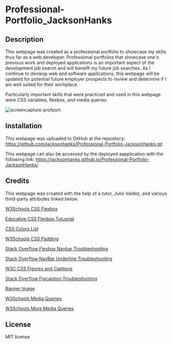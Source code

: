 # Professional-Portfolio_JacksonHanks
## Description
This webpage was created as a professional portfolio to showcase my skills thus far as a web developer.  Professional portfolios that showcase one's previous work and deployed applications is an important aspect of the development job search and will beneift my future job searches.  As I continue to devleop web and software applications, this webpage will be updated for potential future employer prospects to review and determine if I am well suited for their workplace.

Particularly important skills that were practiced and used in this webpage were CSS variables, flexbox, and media queries.  

![screencapture-profport](https://user-images.githubusercontent.com/125209654/223062373-a9add389-42e0-4569-aab4-6f2a97c4f51e.png)

## Installation
This webpage was uploaded to GitHub at the repository: https://github.com/jacksonhanks/Professional-Portfolio-JacksonHanks.git

This webpage can also be accessed by the deployed aapplication with the following link: https://jacksonhanks.github.io/Professional-Portfolio-JacksonHanks/

## Credits
This webpage was created with the help of a tutor, Julio Valdez, and various third-party attributes linked below.

[W3Schools CSS Flexbox](https://www.w3schools.com/csS/css3_flexbox.asp)

[Educative CSS Flexbox Tutuorial](https://www.educative.io/blog/css-flexbox)

[CSS Colors List](https://www.quackit.com/css/color/charts/css_color_names_chart.cfm#:~:text=CSS%20Named%20Colors%20%20%20%20Color%20Name,%20%20250%2C128%2C114%20%2052%20more%20rows%20)

[W3Schools CSS Padding](https://www.w3schools.com/css/css_padding.asp)

[Stack Overflow Flexbox Navbar Troubleshooting](https://stackoverflow.com/questions/74510482/flexbox-wont-work-horizontal-navigation-bar)

[Stack Overflow NavBar Underline Troubleshooting](https://stackoverflow.com/questions/48157165/link-underline-wont-remove-on-navigation-bar)

[W3C CSS Figures and Captions](https://www.w3.org/Style/Examples/007/figures.en.html)

[Stack Overflow Figcaption Troubleshooting](https://stackoverflow.com/questions/35019577/overlay-figcaption-on-img)

[Banner Image](https://www.bing.com/images/search?view=detailV2&ccid=yX%2Bk0WiX&id=2FAC9C536C49FA73D070997D24C9058893499AFC&thid=OIP.yX-k0WiXJUHSa-Esc-jPaAHaDt&mediaurl=https%3A%2F%2Fi.pinimg.com%2F736x%2Fcd%2Fea%2Ffb%2Fcdeafb46f2744107e405d4d45659500c.jpg&cdnurl=https%3A%2F%2Fth.bing.com%2Fth%2Fid%2FR.c97fa4d168972541d26be12c73e8cf68%3Frik%3D%252fJpJk4gFySR9mQ%26pid%3DImgRaw%26r%3D0&exph=368&expw=736&q=grand+tetons+banner+picture+drawing&simid=608001313423768282&form=IRPRST&ck=9ADFC47D19858440AA931CCE79CAD63C&selectedindex=80&ajaxhist=0&ajaxserp=0&vt=0&sim=11)

[W3Schools Media Queries](https://www.w3schools.com/csS/css3_mediaqueries.asp)

[W3Schools More Media Queries](https://www.w3schools.blog/css-media-queries)

## License
MIT license
